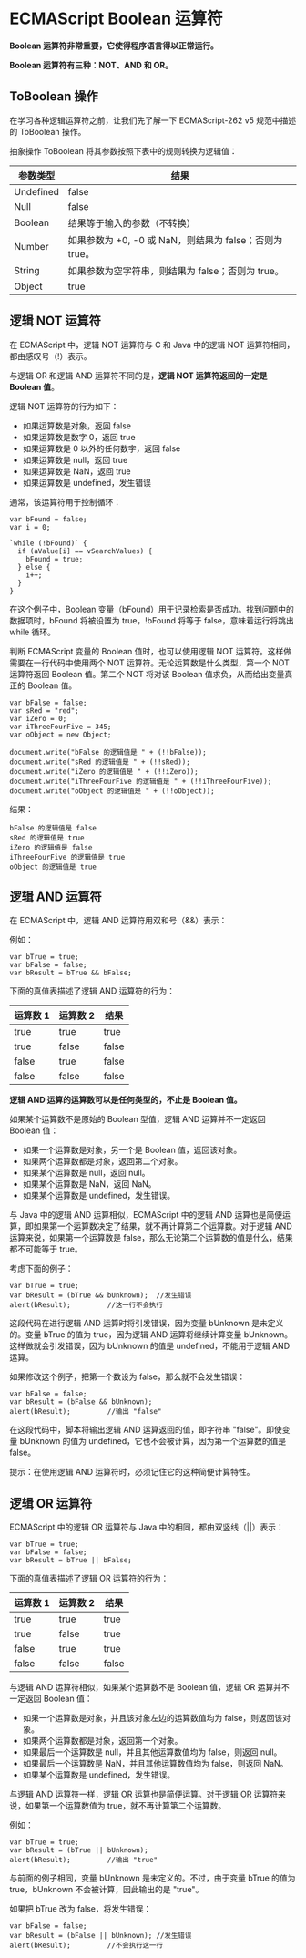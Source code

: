 
# ECMAScript Boolean 运算符




**Boolean 运算符非常重要，它使得程序语言得以正常运行。**

**Boolean 运算符有三种：NOT、AND 和 OR。**

## ToBoolean 操作

在学习各种逻辑运算符之前，让我们先了解一下 ECMAScript-262 v5 规范中描述的 ToBoolean 操作。

抽象操作 ToBoolean 将其参数按照下表中的规则转换为逻辑值：

| 参数类型 | 结果 |
| --- | --- |
| Undefined | false |
| Null | false |
| Boolean | 结果等于输入的参数（不转换） |
| Number | 如果参数为 +0, -0 或 NaN，则结果为 false；否则为 true。 |
| String | 如果参数为空字符串，则结果为 false；否则为 true。 |
| Object | true |

## 逻辑 NOT 运算符

在 ECMAScript 中，逻辑 NOT 运算符与 C 和 Java 中的逻辑 NOT 运算符相同，都由感叹号（!）表示。

与逻辑 OR 和逻辑 AND 运算符不同的是，**逻辑 NOT 运算符返回的一定是 Boolean 值**。

逻辑 NOT 运算符的行为如下：

*   如果运算数是对象，返回 false
*   如果运算数是数字 0，返回 true
*   如果运算数是 0 以外的任何数字，返回 false
*   如果运算数是 null，返回 true
*   如果运算数是 NaN，返回 true
*   如果运算数是 undefined，发生错误

通常，该运算符用于控制循环：

```
var bFound = false;
var i = 0;

`while (!bFound)` {
  if (aValue[i] == vSearchValues) {
    bFound = true;
  } else {
    i++;
  }
}

```

在这个例子中，Boolean 变量（bFound）用于记录检索是否成功。找到问题中的数据项时，bFound 将被设置为 true，!bFound 将等于 false，意味着运行将跳出 while 循环。

判断 ECMAScript 变量的 Boolean 值时，也可以使用逻辑 NOT 运算符。这样做需要在一行代码中使用两个 NOT 运算符。无论运算数是什么类型，第一个 NOT 运算符返回 Boolean 值。第二个 NOT 将对该 Boolean 值求负，从而给出变量真正的 Boolean 值。

```
var bFalse = false;
var sRed = "red";
var iZero = 0;
var iThreeFourFive = 345;
var oObject = new Object;

document.write("bFalse 的逻辑值是 " + (!!bFalse));
document.write("sRed 的逻辑值是 " + (!!sRed));
document.write("iZero 的逻辑值是 " + (!!iZero));
document.write("iThreeFourFive 的逻辑值是 " + (!!iThreeFourFive));
document.write("oObject 的逻辑值是 " + (!!oObject));

```

结果：

```
bFalse 的逻辑值是 false
sRed 的逻辑值是 true
iZero 的逻辑值是 false
iThreeFourFive 的逻辑值是 true
oObject 的逻辑值是 true

```

## 逻辑 AND 运算符

在 ECMAScript 中，逻辑 AND 运算符用双和号（&&）表示：

例如：

```
var bTrue = true;
var bFalse = false;
var bResult = bTrue && bFalse;

```

下面的真值表描述了逻辑 AND 运算符的行为：

| 运算数 1 | 运算数 2 | 结果 |
| --- | --- | --- |
| true | true | true |
| true | false | false |
| false | true | false |
| false | false | false |

**逻辑 AND 运算的运算数可以是任何类型的，不止是 Boolean 值。**

如果某个运算数不是原始的 Boolean 型值，逻辑 AND 运算并不一定返回 Boolean 值：

*   如果一个运算数是对象，另一个是 Boolean 值，返回该对象。
*   如果两个运算数都是对象，返回第二个对象。
*   如果某个运算数是 null，返回 null。
*   如果某个运算数是 NaN，返回 NaN。
*   如果某个运算数是 undefined，发生错误。

与 Java 中的逻辑 AND 运算相似，ECMAScript 中的逻辑 AND 运算也是简便运算，即如果第一个运算数决定了结果，就不再计算第二个运算数。对于逻辑 AND 运算来说，如果第一个运算数是 false，那么无论第二个运算数的值是什么，结果都不可能等于 true。

考虑下面的例子：

```
var bTrue = true;
var bResult = (bTrue && bUnknown);	//发生错误
alert(bResult);			//这一行不会执行

```

这段代码在进行逻辑 AND 运算时将引发错误，因为变量 bUnknown 是未定义的。变量 bTrue 的值为 true，因为逻辑 AND 运算将继续计算变量 bUnknown。这样做就会引发错误，因为 bUnknown 的值是 undefined，不能用于逻辑 AND 运算。

如果修改这个例子，把第一个数设为 false，那么就不会发生错误：

```
var bFalse = false;
var bResult = (bFalse && bUnknown);
alert(bResult);			//输出 "false"

```

在这段代码中，脚本将输出逻辑 AND 运算返回的值，即字符串 "false"。即使变量 bUnknown 的值为 undefined，它也不会被计算，因为第一个运算数的值是 false。

提示：在使用逻辑 AND 运算符时，必须记住它的这种简便计算特性。

## 逻辑 OR 运算符

ECMAScript 中的逻辑 OR 运算符与 Java 中的相同，都由双竖线（||）表示：

```
var bTrue = true;
var bFalse = false;
var bResult = bTrue || bFalse;

```

下面的真值表描述了逻辑 OR 运算符的行为：

| 运算数 1 | 运算数 2 | 结果 |
| --- | --- | --- |
| true | true | true |
| true | false | true |
| false | true | true |
| false | false | false |

与逻辑 AND 运算符相似，如果某个运算数不是 Boolean 值，逻辑 OR 运算并不一定返回 Boolean 值：

*   如果一个运算数是对象，并且该对象左边的运算数值均为 false，则返回该对象。
*   如果两个运算数都是对象，返回第一个对象。
*   如果最后一个运算数是 null，并且其他运算数值均为 false，则返回 null。
*   如果最后一个运算数是 NaN，并且其他运算数值均为 false，则返回 NaN。
*   如果某个运算数是 undefined，发生错误。

与逻辑 AND 运算符一样，逻辑 OR 运算也是简便运算。对于逻辑 OR 运算符来说，如果第一个运算数值为 true，就不再计算第二个运算数。

例如：

```
var bTrue = true;
var bResult = (bTrue || bUnknown);
alert(bResult);			//输出 "true"

```

与前面的例子相同，变量 bUnknown 是未定义的。不过，由于变量 bTrue 的值为 true，bUnknown 不会被计算，因此输出的是 "true"。

如果把 bTrue 改为 false，将发生错误：

```
var bFalse = false;
var bResult = (bFalse || bUnknown);	//发生错误
alert(bResult);			//不会执行这一行

```





